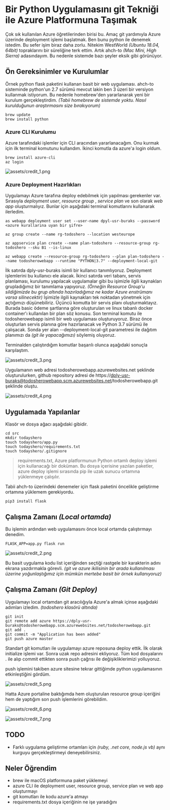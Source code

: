 # Bir Python Uygulamasını git Tekniği ile Azure Platformuna Taşımak

Çok sık kullanılan Azure öğretilerinden birisi bu. Amaç git yardımıyla Azure üzerinde deployment işlemi başlatmak. Ben bunu python ile denemek istedim. Bu sefer işim biraz daha zorlu. Nitekim WestWorld _(Ubuntu 18.04, 64bit)_ topraklarını bir süreliğine terk ettim. Artık ahch-to _(Mac Mini, High Sierra)_ adasındayım. Bu nedenle sistemde bazı şeyler eksik gibi görünüyor.

## Ön Gereksinimler ve Kurulumlar

Örnek python flask paketini kullanan basit bir web uygulaması. ahch-to sisteminde python'un 2.7 sürümü mevcut lakin ben 3 üzeri bir versiyon kullanmak istiyorum. Bu nedenle homebrew'den yararlanarak yeni bir kurulum gerçekleştirdim. _(Tabii homebrew de sistemde yoktu. Nasıl kurulduğunun araştırmasını size bırakıyorum)_

```
brew update
brew install python
```

### Azure CLI Kurulumu

Azure tarafındaki işlemler için CLI aracından yararlanacağım. Onu kurmak için ilk terminal komutunu kullandım. İkinci komutla da azure'a login oldum.

```
brew install azure-cli
az login
```

![assets/credit_1.png](assets/credit_1.png)

### Azure Deployment Hazırlıkları

Uygulamayı Azure tarafına deploy edebilmek için yapılması gerekenler var. Sırasıyla _deployment user_, _resource group_ ,  _service plan_ ve son olarak _web app_ oluşturmalıyız. Bunlar için aşağıdaki terminal komutlarını kullanarak ilerledim.

```
as webapp deployment user set --user-name dpyl-usr-buraks --password <azure kurallarına uyan bir şifre>

az group create --name rg-todoshero --location westeurope

az appservice plan create --name plan-todoshero --resource-group rg-todoshero --sku B1 --is-linux

az webapp create --resource-group rg-todoshero --plan plan-todoshero --name todosherowebapp --runtime "PYTHON|3.7" --deployment-local-git
```

İlk satırda dply-usr-buraks isimli bir kullanıcı tanımlıyoruz. Deployment işlemlerini bu kullanıcı ele alacak. İkinci satırda veri tabanı, servis planlaması, kurulumu yapılacak uygulamalar gibi bu işimizle ilgili kaynakları grupladığımız bir tanımlama yapıyoruz. _(Örneğin Resource Group'u sildiğimizde bu grup altında hazırladığımız ne kadar Azure enstrümanı varsa silinecektir)_ İşimizle ilgili kaynakları tek noktadan yönetmek için açtığımızı düşünebiliriz. Üçüncü komutta bir servis planı oluşturmaktayız. Burada basic ödeme şartlarına göre oluşturulan ve linux tabanlı docker container'ı kullanılan bir plan söz konusu. Son terminal komutu ile todosherowebapp isimli bir web uygulaması oluşturuyoruz. Biraz önce oluşturlan servis planına göre hazırlanacak ve Python 3.7 sürümü ile çalışacak. Sonda yer alan --deployment-local-git parametresi ile dağıtım planımızı da _(git ile yapacağımızı)_ söylemiş oluyoruz.  

Terminalden çalıştırdığım komutlar başarılı olunca aşağıdaki sonuçla karşılaştım.

![assets/credit_3.png](assets/credit_3.png)

Uygulamanın web adresi todosherowebapp.azurewebsites.net şeklinde oluşturulurken, github repository adresi de https://dply-usr-buraks@todosherowebapp.scm.azurewebsites.net/todosherowebapp.git şeklinde oluştu.

![assets/credit_4.png](assets/credit_4.png)

## Uygulamada Yapılanlar

Klasör ve dosya ağacı aşağıdaki gibidir.

```
cd src
mkdir todayshero
touch todayshero/app.py
touch todayshero/requirements.txt
touch todayshero/.gitignore
```

>requirements.txt, Azure platformunun Python ortamlı deploy işlemi için kullanacağı bir doküman. Bu dosya içerisine yazılan paketler, azure deploy işlemi sırasında pip ile uzak sunucu ortamına yüklenmeye çalışılır.

Tabii ahch-to üzerindeki denemeler için flask paketini öncelikle geliştirme ortamına yüklemem gerekiyordu. 

```
pip3 install flask
```

## Çalışma Zamanı _(Local ortamda)_ 

Bu işlemin ardından web uygulamasını önce local ortamda çalıştırmayı denedim.

```
FLASK_APP=app.py flask run
```

![assets/credit_2.png](assets/credit_2.png)

Bu basit uygulama kodu list içeriğinden seçtiği rastgele bir karakterin adını ekrana yazdırmakla görevli. _(git ve azure ikilisinin bir arada kullanılması üzerine yoğunlaştığımız için mümkün mertebe basit bir örnek kullanıyoruz)_

## Çalışma Zamanı _(Git Deploy)_

Uygulamayı local ortamdan git aracılığıyla Azure'a almak içinse aşağıdaki adımları izledim. _(todoshero klasörü altında)_

```
git init
git remote add azure https://dply-usr-buraks@todosherowebapp.scm.azurewebsites.net/todosherowebapp.git
git add .
git commit -m "Application has been added"
git push azure master
```

Standart git komutları ile uygulamayı azure reposuna deploy ettik. İlk olarak initialize işlemi var. Sonra uzak repo adresini ekliyoruz. Tüm kod dosyalarını . ile alıp commit ettikten sonra push çağrısı ile değişikliklerimizi yolluyoruz. 

push işlemini takiben azure sitesine tekrar gittiğimde python uygulamasının etkinleştiğini gördüm.

![assets/credit_5.png](assets/credit_5.png)

Hatta Azure portaline baktığımda hem oluşturulan resource group içeriğini hem de yaptığım son push işlemlerini görebildim.

![assets/credit_6.png](assets/credit_6.png)

![assets/credit_7.png](assets/credit_7.png)

## TODO

- Farklı uygulama geliştirme ortamları için _(ruby, .net core, node.js vb)_ aynı kurguyu gerçekleştirmeyi deneyebilirsiniz.

## Neler Öğrendim

- brew ile macOS platformuna paket yüklemeyi
- azure CLI ile deployment user, resource group, service plan ve web app oluşturmayı
- git komutları ile kodu azure'a atmayı
- requirements.txt dosya içeriğinin ne işe yaradığını